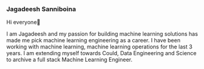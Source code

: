 ### Jagadeesh Sanniboina
Hi everyone👋

I am Jagadeesh and my passion for building machine learning solutions has made me pick machine learning engineering as a career. I have been working with machine learning, machine learning operations for the last 3 years. I am extending myself towards Could, Data Engineering and Science to archive a full stack Machine Learning Engineer.
